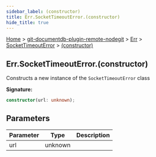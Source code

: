 ```yaml
---
sidebar_label: (constructor)
title: Err.SocketTimeoutError.(constructor)
hide_title: true
---
```


[Home](./index.md) &gt; [git-documentdb-plugin-remote-nodegit](./git-documentdb-plugin-remote-nodegit.md) &gt; [Err](./git-documentdb-plugin-remote-nodegit.err.md) &gt; [SocketTimeoutError](./git-documentdb-plugin-remote-nodegit.err.sockettimeouterror.md) &gt; [(constructor)](./git-documentdb-plugin-remote-nodegit.err.sockettimeouterror._constructor_.md)

## Err.SocketTimeoutError.(constructor)

Constructs a new instance of the `SocketTimeoutError` class

<b>Signature:</b>

```typescript
constructor(url: unknown);
```

## Parameters

|  Parameter | Type | Description |
|  --- | --- | --- |
|  url | unknown |  |

